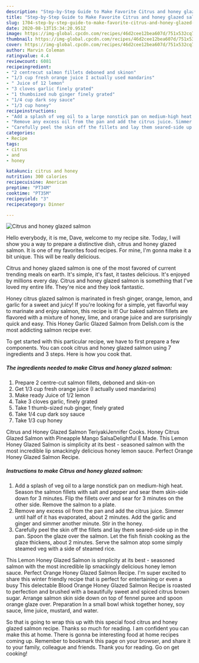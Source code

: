 ```yaml
---
description: "Step-by-Step Guide to Make Favorite Citrus and honey glazed salmon"
title: "Step-by-Step Guide to Make Favorite Citrus and honey glazed salmon"
slug: 1704-step-by-step-guide-to-make-favorite-citrus-and-honey-glazed-salmon
date: 2020-08-13T15:34:20.951Z
image: https://img-global.cpcdn.com/recipes/46d2cee12bea607d/751x532cq70/citrus-and-honey-glazed-salmon-recipe-main-photo.jpg
thumbnail: https://img-global.cpcdn.com/recipes/46d2cee12bea607d/751x532cq70/citrus-and-honey-glazed-salmon-recipe-main-photo.jpg
cover: https://img-global.cpcdn.com/recipes/46d2cee12bea607d/751x532cq70/citrus-and-honey-glazed-salmon-recipe-main-photo.jpg
author: Marvin Coleman
ratingvalue: 4.4
reviewcount: 6081
recipeingredient:
- "2 centrecut salmon fillets deboned and skinon"
- "1/3 cup fresh orange juice I actually used mandarins"
- " Juice of 12 lemon"
- "3 cloves garlic finely grated"
- "1 thumbsized nub ginger finely grated"
- "1/4 cup dark soy sauce"
- "1/3 cup honey"
recipeinstructions:
- "Add a splash of veg oil to a large nonstick pan on medium-high heat. Season the salmon fillets with salt and pepper and sear them skin-side down for 3 minutes. Flip the fillets over and sear for 3 minutes on the other side. Remove the salmon to a plate."
- "Remove any excess oil from the pan and add the citrus juice. Simmer until half of it has evaporated, about 2 minutes. Add the garlic and ginger and simmer another minute. Stir in the honey."
- "Carefully peel the skin off the fillets and lay them seared-side up in the pan. Spoon the glaze over the salmon. Let the fish finish cooking as the glaze thickens, about 2 minutes. Serve the salmon atop some simply steamed veg with a side of steamed rice."
categories:
- Recipe
tags:
- citrus
- and
- honey

katakunci: citrus and honey 
nutrition: 300 calories
recipecuisine: American
preptime: "PT34M"
cooktime: "PT35M"
recipeyield: "3"
recipecategory: Dinner

---
```



![Citrus and honey glazed salmon](https://img-global.cpcdn.com/recipes/46d2cee12bea607d/751x532cq70/citrus-and-honey-glazed-salmon-recipe-main-photo.jpg)

Hello everybody, it is me, Dave, welcome to my recipe site. Today, I will show you a way to prepare a distinctive dish, citrus and honey glazed salmon. It is one of my favorites food recipes. For mine, I'm gonna make it a bit unique. This will be really delicious.

Citrus and honey glazed salmon is one of the most favored of current trending meals on earth. It's simple, it's fast, it tastes delicious. It's enjoyed by millions every day. Citrus and honey glazed salmon is something that I've loved my entire life. They're nice and they look fantastic.

Honey citrus glazed salmon is marinated in fresh ginger, orange, lemon, and garlic for a sweet and juicy! If you&#39;re looking for a simple, yet flavorful way to marinate and enjoy salmon, this recipe is it! Our baked salmon fillets are flavored with a mixture of honey, lime, and orange juice and are surprisingly quick and easy. This Honey Garlic Glazed Salmon from Delish.com is the most addicting salmon recipe ever.


To get started with this particular recipe, we have to first prepare a few components. You can cook citrus and honey glazed salmon using 7 ingredients and 3 steps. Here is how you cook that.

<!--inarticleads1-->

##### The ingredients needed to make Citrus and honey glazed salmon:

1. Prepare 2 centre-cut salmon fillets, deboned and skin-on
1. Get 1/3 cup fresh orange juice (I actually used mandarins)
1. Make ready  Juice of 1/2 lemon
1. Take 3 cloves garlic, finely grated
1. Take 1 thumb-sized nub ginger, finely grated
1. Take 1/4 cup dark soy sauce
1. Take 1/3 cup honey


Citrus and Honey Glazed Salmon TeriyakiJennifer Cooks. Honey Citrus Glazed Salmon with Pineapple Mango SalsaDelightful E Made. This Lemon Honey Glazed Salmon is simplicity at its best - seasoned salmon with the most incredible lip smackingly delicious honey lemon sauce. Perfect Orange Honey Glazed Salmon Recipe. 

<!--inarticleads2-->

##### Instructions to make Citrus and honey glazed salmon:

1. Add a splash of veg oil to a large nonstick pan on medium-high heat. Season the salmon fillets with salt and pepper and sear them skin-side down for 3 minutes. Flip the fillets over and sear for 3 minutes on the other side. Remove the salmon to a plate.
1. Remove any excess oil from the pan and add the citrus juice. Simmer until half of it has evaporated, about 2 minutes. Add the garlic and ginger and simmer another minute. Stir in the honey.
1. Carefully peel the skin off the fillets and lay them seared-side up in the pan. Spoon the glaze over the salmon. Let the fish finish cooking as the glaze thickens, about 2 minutes. Serve the salmon atop some simply steamed veg with a side of steamed rice.


This Lemon Honey Glazed Salmon is simplicity at its best - seasoned salmon with the most incredible lip smackingly delicious honey lemon sauce. Perfect Orange Honey Glazed Salmon Recipe. I&#39;m super excited to share this winter friendly recipe that is perfect for entertaining or even a busy This delectable Blood Orange Honey Glazed Salmon Recipe is roasted to perfection and brushed with a beautifully sweet and spiced citrus brown sugar. Arrange salmon skin side down on top of fennel puree and spoon orange glaze over. Preparation In a small bowl whisk together honey, soy sauce, lime juice, mustard, and water. 

So that is going to wrap this up with this special food citrus and honey glazed salmon recipe. Thanks so much for reading. I am confident you can make this at home. There is gonna be interesting food at home recipes coming up. Remember to bookmark this page on your browser, and share it to your family, colleague and friends. Thank you for reading. Go on get cooking!
